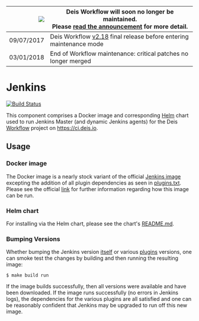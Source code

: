 
|![](https://upload.wikimedia.org/wikipedia/commons/thumb/1/17/Warning.svg/156px-Warning.svg.png) | Deis Workflow will soon no longer be maintained.<br />Please [read the announcement](https://deis.com/blog/2017/deis-workflow-final-release/) for more detail. |
|---:|---|
| 09/07/2017 | Deis Workflow [v2.18][] final release before entering maintenance mode |
| 03/01/2018 | End of Workflow maintenance: critical patches no longer merged |

# Jenkins
[![Build Status](https://ci.deis.io/job/jenkins/badge/icon)](https://ci.deis.io/job/jenkins)

This component comprises a Docker image and corresponding [Helm][] chart used to run Jenkins Master (and dynamic Jenkins agents) for the Deis [Workflow][] project on https://ci.deis.io.

## Usage

### Docker image

The Docker image is a nearly stock variant of the official [Jenkins image][] excepting the addition of all plugin dependencies as seen in [plugins.txt](plugins.txt).  Please see the official [link][Jenkins image] for further information regarding how this image can be run.

### Helm chart

For installing via the Helm chart, please see the chart's [README.md](charts/jenkins/README.md).

### Bumping Versions

Whether bumping the Jenkins version [itself](Dockerfile#L1) or various [plugins](plugins.txt) versions, one can smoke test the changes by building and then running the resulting image:

```
$ make build run
```

If the image builds successfully, then all versions were available and have been downloaded.  If the image runs successfully (no errors in Jenkins logs), the dependencies for the various plugins are all satisfied and one can be reasonably confident that Jenkins may be upgraded to run off this new image.

[Workflow]: https://github.com/deis/workflow
[Helm]: https://github.com/kubernetes/helm
[Jenkins image]: https://hub.docker.com/r/library/jenkins
[v2.18]: https://github.com/deis/workflow/releases/tag/v2.18.0
